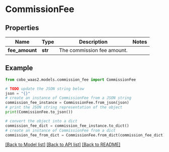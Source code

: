 # CommissionFee


## Properties

Name | Type | Description | Notes
------------ | ------------- | ------------- | -------------
**fee_amount** | **str** | The commission fee amount. | 

## Example

```python
from cobo_waas2.models.commission_fee import CommissionFee

# TODO update the JSON string below
json = "{}"
# create an instance of CommissionFee from a JSON string
commission_fee_instance = CommissionFee.from_json(json)
# print the JSON string representation of the object
print(CommissionFee.to_json())

# convert the object into a dict
commission_fee_dict = commission_fee_instance.to_dict()
# create an instance of CommissionFee from a dict
commission_fee_from_dict = CommissionFee.from_dict(commission_fee_dict)
```
[[Back to Model list]](../README.md#documentation-for-models) [[Back to API list]](../README.md#documentation-for-api-endpoints) [[Back to README]](../README.md)


